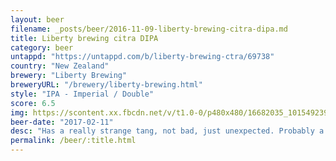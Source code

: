 ```yaml
---
layout: beer
filename: _posts/beer/2016-11-09-liberty-brewing-citra-dipa.md
title: Liberty brewing citra DIPA
category: beer
untappd: "https://untappd.com/b/liberty-brewing-ctra/69738"
country: "New Zealand"
brewery: "Liberty Brewing"
breweryURL: "/brewery/liberty-brewing.html"
style: "IPA - Imperial / Double"
score: 6.5
img: https://scontent.xx.fbcdn.net/v/t1.0-0/p480x480/16682035_10154923952878745_7943193494374730033_n.jpg?_nc_cat=100&_nc_ht=scontent.xx&oh=ce79e859df63d27e5903e158d5c2454e&oe=5D6DD5C8
beer-date: "2017-02-11"
desc: "Has a really strange tang, not bad, just unexpected. Probably a tad too bitter for the amount of flavour packed in. Could be that I just ate a steak and a whole cob loaf and didn't have the space in my stomach left"
permalink: /beer/:title.html
---
```

